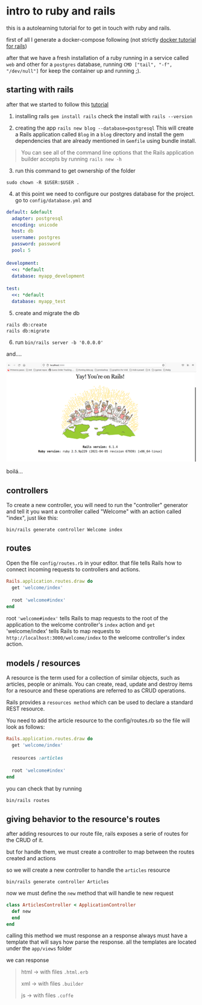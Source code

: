 # intro to ruby and rails

this is a autolearning tutorial for to get in touch with ruby and rails.

first of all I generate a docker-compose following (not strictly [docker tutorial for rails](https://docs.docker.com/samples/rails/))

after that we have a fresh installation of a ruby running in a service called `web` and other for a `postgres` database, running `CMD ["tail", "-f", "/dev/null"]` for keep the container up and running ;).

## starting with rails

after that we started to follow this [tutorial](https://guides.rubyonrails.org/v5.2/getting_started.html)

1. installing rails `gem install rails` check the install with `rails --version`

2. creating the app `rails new blog --database=postgresql` This will create a Rails application called `Blog` in a `blog` directory and install the gem dependencies that are already mentioned in `Gemfile` using bundle install.

> You can see all of the command line options that the Rails application builder accepts by running `rails new -h`

3. run this command to get ownership of the folder

```
sudo chown -R $USER:$USER .
```

4. at this point we need to configure our postgres database for the project. go to `config/database.yml` and

```yml
default: &default
  adapter: postgresql
  encoding: unicode
  host: db
  username: postgres
  password: password
  pool: 5

development:
  <<: *default
  database: myapp_development

test:
  <<: *default
  database: myapp_test
```

5. create and migrate the db

```
rails db:create
rails db:migrate
```

6. run `bin/rails server -b '0.0.0.0'`

and....

![](img/hello_world.png)

boilá...

## controllers

To create a new controller, you will need to run the "controller" generator and tell it you want a controller called "Welcome" with an action called "index", just like this:

```
bin/rails generate controller Welcome index
```

## routes

Open the file `config/routes.rb` in your editor. that file tells Rails how to connect incoming requests to controllers and actions.

```rb
Rails.application.routes.draw do
  get 'welcome/index'

  root 'welcome#index'
end
```

root `'welcome#index'` tells Rails to map requests to the root of the application to the welcome controller's `index` action and `get` 'welcome/index' tells Rails to map requests to `http://localhost:3000/welcome/index` to the welcome controller's index action.

## models / resources

A resource is the term used for a collection of similar objects, such as articles, people or animals. You can create, read, update and destroy items for a resource and these operations are referred to as CRUD operations.

Rails provides a `resources method` which can be used to declare a standard REST resource.

You need to add the article resource to the config/routes.rb so the file will look as follows:

```rb
Rails.application.routes.draw do
  get 'welcome/index'

  resources :articles

  root 'welcome#index'
end
```

you can check that by running

```
bin/rails routes
```

## giving behavior to the resource's routes

after adding resources to our route file, rails exposes a serie of routes for the CRUD of it.

but for handle them, we must create a controller to map between the routes created and actions

so we will create a new controller to handle the `articles` resource

```
bin/rails generate controller Articles
```

now we must define the `new` method that will handle te new request

```rb
class ArticlesController < ApplicationController
  def new
  end
end
```

calling this method we must response an a response always must have a template that will says how parse the response.
all the templates are located under the `app/views` folder

we can response

> html -> with files `.html.erb`
>
> xml -> with files `.builder`
>
> js -> with files `.coffe`
